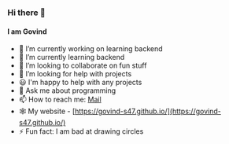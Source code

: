 ### Hi there 👋
#### I am Govind

- 🔭 I’m currently working on learning backend
- 🌱 I’m currently learning backend
- 👯 I’m looking to collaborate on fun stuff
- 🤔 I’m looking for help with projects
- 😃 I'm happy to help with any projects
- 💬 Ask me about programming
- 📫 How to reach me: [Mail](mailto:govindsanal08@gmail.com)
- 🕸 My website - [https://govind-s47.github.io/](https://govind-s47.github.io/)
- ⚡ Fun fact: I am bad at drawing circles
